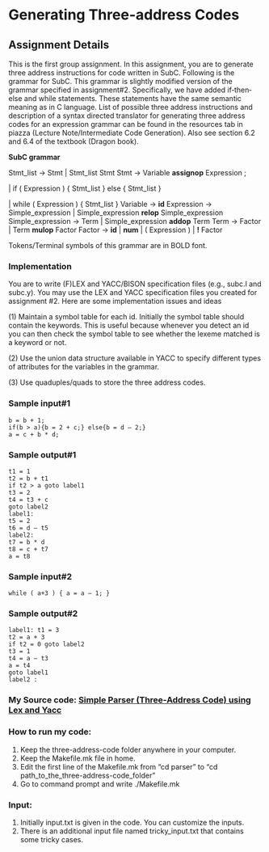 # Generating Three-address Codes        

## Assignment Details

This is the first group assignment. In  this assignment, you are to generate three address instructions for code  written in SubC.  Following  is  the  grammar  for  SubC.  This   grammar  is  slightly  modified  version  of  the  grammar  specified   in  assignment#2.
 Specifically,  we  have  added  if‐then‐else  and  while  statements.   These  statements  have  the  same  semantic  meaning  as  in  C  language.  List  of  possible  three  address  instructions  and   description  of  a  syntax  directed  translator  for  generating  three
 address  codes  for  an  expression  grammar  can  be  found  in  the   resources  tab  in  piazza  (Lecture  Note/Intermediate  Code  Generation). Also see section 6.2 and 6.4 of the textbook (Dragon book).

**SubC grammar** 

Stmt_list → Stmt | Stmt_list  Stmt
 Stmt → Variable **assignop** Expression ;

| if ( Expression )  { Stmt_list } else { Stmt_list }

| while ( Expression ) { Stmt_list }
 Variable → **id**
 Expression → Simple_expression | Simple_expression **relop** Simple_expression
 Simple_expression → Term | Simple_expression **addop** Term
 Term → Factor | Term **mulop** Factor
 Factor → **id** | **num** | ( Expression ) | **!** Factor

Tokens/Terminal symbols of this grammar are in BOLD font.

### Implementation

You  are  to  write  (F)LEX  and   YACC/BISON  specification  files  (e.g.,  subc.l  and  subc.y).  You   may  use  the  LEX  and  YACC specification files you created for  assignment #2. Here are some implementation issues and ideas

(1) Maintain a  symbol table for each id. Initially the symbol table should contain the  keywords. This is useful because whenever you detect an id you can then   check  the  symbol  table  to  see  whether  the  lexeme  matched  is   a  keyword  or  not.

(2)  Use  the   union  data  structure available in YACC to specify different types of  attributes for the variables in the grammar.

(3) Use quaduples/quads to store the three address codes.

### Sample input#1

```
b = b + 1;
if(b > a){b = 2 + c;} else{b = d – 2;}
a = c + b * d;
```



### Sample output#1

```
t1 = 1
t2 = b + t1
if t2 > a goto label1
t3 = 2
t4 = t3 + c
goto label2
label1:
t5 = 2
t6 = d – t5
label2:
t7 = b * d
t8 = c + t7
a = t8
```



### 

### Sample input#2

```
while ( a+3 ) { a = a – 1; }
```



### Sample output#2

```
label1: t1 = 3
t2 = a + 3
if t2 = 0 goto label2
t3 = 1
t4 = a – t3
a = t4
goto label1
label2 :
```



### My Source code: [Simple Parser (Three-Address Code) using Lex and Yacc](https://github.com/Sayef/Simple-Parser-Using-Lex-and-Yacc)

### How to run my code:

1. Keep the three-address-code folder anywhere in your computer.
2. Keep the Makefile.mk file in home.
3. Edit the first line of the Makefile.mk from “cd parser” to “cd path_to_the_three-address-code_folder”
4. Go to command prompt and write ./Makefile.mk

###  Input:

1. Initially input.txt is given in the code. You can customize the inputs.
2. There is an additional input file named tricky_input.txt that contains some tricky cases.